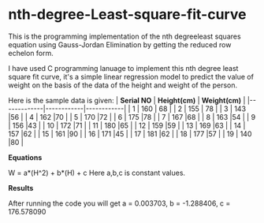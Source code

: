 # nth-degree-Least-square-fit-curve
This is the programming implementation of the nth degreeleast squares equation using Gauss-Jordan Elimination by getting the reduced row echelon form.

I have used C programming lanuage to implement this nth degree least square fit curve, it's a simple linear regression model to predict the value of weight on the basis of the data of the height and weight of the person.

Here is the sample data is given:
| __Serial NO__ | __Height(cm)__ | __Weight(cm)__ |
|-------------|------------|------------|
| 1         | 160     | 68      |
| 2         | 155 | 78     |
| 3 | 143 |56 |
| 4 | 162 |70  |
| 5 | 170 |72 | 
| 6 | 175 |78 |
| 7 | 167 |68 |
| 8 | 163 |54 |
| 9 | 156 |43 |
| 10 | 172 |71 |
| 11 | 180 |65 |
| 12 | 159 |59 |
| 13 | 169 |63 |
| 14 | 157 |62 |
| 15 | 161 |90 |
| 16 | 171 |45 |
| 17 | 181 |62 |
| 18 | 177 |57 |
| 19 | 140 |80 |

**Equations**

W = a*(H^2) + b*(H) + c
Here a,b,c is constant values.

**Results**

After running the code you will get a = 0.003703, b = -1.288406, c = 176.578090


